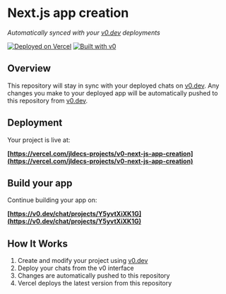 # Next.js app creation

*Automatically synced with your [v0.dev](https://v0.dev) deployments*

[![Deployed on Vercel](https://img.shields.io/badge/Deployed%20on-Vercel-black?style=for-the-badge&logo=vercel)](https://vercel.com/jldecs-projects/v0-next-js-app-creation)
[![Built with v0](https://img.shields.io/badge/Built%20with-v0.dev-black?style=for-the-badge)](https://v0.dev/chat/projects/Y5yvtXiXK1G)

## Overview

This repository will stay in sync with your deployed chats on [v0.dev](https://v0.dev).
Any changes you make to your deployed app will be automatically pushed to this repository from [v0.dev](https://v0.dev).

## Deployment

Your project is live at:

**[https://vercel.com/jldecs-projects/v0-next-js-app-creation](https://vercel.com/jldecs-projects/v0-next-js-app-creation)**

## Build your app

Continue building your app on:

**[https://v0.dev/chat/projects/Y5yvtXiXK1G](https://v0.dev/chat/projects/Y5yvtXiXK1G)**

## How It Works

1. Create and modify your project using [v0.dev](https://v0.dev)
2. Deploy your chats from the v0 interface
3. Changes are automatically pushed to this repository
4. Vercel deploys the latest version from this repository